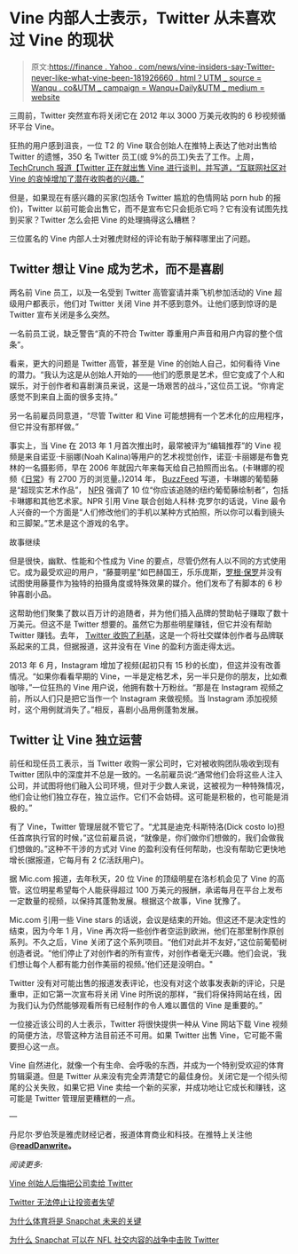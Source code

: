 # Vine 内部人士表示，Twitter 从未喜欢过 Vine 的现状

> 原文:[https://finance . Yahoo . com/news/vine-insiders-say-Twitter-never-like-what-vine-been-181926660 . html？UTM _ source = Wanqu . co&UTM _ campaign = Wanqu+Daily&UTM _ medium = website](https://finance.yahoo.com/news/vine-insiders-say-twitter-never-liked-what-vine-became-181926660.html?utm_source=wanqu.co&utm_campaign=Wanqu+Daily&utm_medium=website)

三周前，Twitter 突然宣布将关闭它在 2012 年以 3000 万美元收购的 6 秒视频循环平台 Vine。

狂热的用户感到沮丧，一位 T2 的 Vine 联合创始人在推特上表达了他对出售给 Twitter 的遗憾，350 名 Twitter 员工(或 9%的员工)失去了工作。上周， [TechCrunch 报道【Twitter 正在就出售 Vine 进行谈判，并写道，“互联网社区对 Vine 的哀悼增加了潜在收购者的兴趣。”](https://techcrunch.com/2016/11/07/revive-vine/)

但是，如果现在有感兴趣的买家(包括令 Twitter 尴尬的色情网站 porn hub 的报价)，Twitter 以前可能会出售它，而不是宣布它只会扼杀它吗？它有没有试图先找到买家？Twitter 怎么会把 Vine 的处理搞得这么糟糕？

三位匿名的 Vine 内部人士对雅虎财经的评论有助于解释哪里出了问题。

## Twitter 想让 Vine 成为艺术，而不是喜剧

两名前 Vine 员工，以及一名受到 Twitter 高管宴请并乘飞机参加活动的 Vine 超级用户都表示，他们对 Twitter 关闭 Vine 并不感到意外。让他们感到惊讶的是 Twitter 宣布关闭是多么突然。

一名前员工说，缺乏警告“真的不符合 Twitter 尊重用户声音和用户内容的整个信条”。

看来，更大的问题是 Twitter 高管，甚至是 Vine 的创始人自己，如何看待 Vine 的潜力。“我认为这是从创始人开始的——他们的愿景是艺术，但它变成了个人和娱乐，对于创作者和喜剧演员来说，这是一场艰苦的战斗，”这位员工说。“你肯定感觉不到来自上面的很多支持。”

另一名前雇员同意道，“尽管 Twitter 和 Vine 可能想拥有一个艺术化的应用程序，但它并没有那样做。”

事实上，当 Vine 在 2013 年 1 月首次推出时，最常被评为“编辑推荐”的 Vine 视频是来自诺亚·卡丽娜(Noah Kalina)等用户的艺术视觉创作，诺亚·卡丽娜是布鲁克林的一名摄影师，早在 2006 年就因六年来每天给自己拍照而出名。(卡琳娜的视频《[日常](https://www.youtube.com/watch?v=6B26asyGKDo)》有 2700 万的浏览量。)2014 年， [BuzzFeed](https://www.buzzfeed.com/jessicamisener/noah-kalinas-vines-are-surreal-works-of-art?utm_term=.nw838Mma3#.sejV2PN0V) 写道，卡琳娜的葡萄藤是“超现实艺术作品”， [NPR](http://www.wnyc.org/story/x-new-york-city-vine-ographers-you-should-follow/) 强调了 10 位“你应该追随的纽约葡萄藤绘制者”，包括卡琳娜和其他艺术家。NPR 引用 Vine 联合创始人科林·克罗尔的话说，Vine 最令人兴奋的一个方面是“人们修改他们的手机以某种方式拍照，所以你可以看到镜头和三脚架。”艺术是这个游戏的名字。

故事继续



但是很快，幽默、性能和个性成为 Vine 的要点，尽管仍然有人以不同的方式使用它。成为最受欢迎的用户，“藤蔓明星”如巴赫国王，乐乐庞斯，[罗根·保罗](http://finance.yahoo.com/news/vine-stars-arent-mourning-vine-but-sports-fans-are-130236902.html)并没有试图使用藤蔓作为独特的拍摄角度或特殊效果的媒介。他们发布了有脚本的 6 秒钟喜剧小品。

这帮助他们聚集了数以百万计的追随者，并为他们插入品牌的赞助帖子赚取了数十万美元。但这不是 Twitter 想要的。虽然它为那些明星赚钱，但它并没有帮助 Twitter 赚钱。去年， [Twitter 收购了利基](http://fortune.com/2015/02/11/twitter-vine-niche/)，这是一个将社交媒体创作者与品牌联系起来的工具，但据报道，这并没有在 Vine 的盈利方面走得太远。

2013 年 6 月，Instagram 增加了视频(起初只有 15 秒的长度)，但这并没有改善情况。“如果你看看早期的 Vine，一半是定格艺术，另一半只是你的朋友，比如煮咖啡，”一位狂热的 Vine 用户说，他拥有数十万粉丝。“那是在 Instagram 视频之前，所以人们只是把它当作一个 Instagram 来做视频。当 Instagram 添加视频时，这个用例就消失了。”相反，喜剧小品用例蓬勃发展。

## Twitter 让 Vine 独立运营

前任和现任员工表示，当 Twitter 收购一家公司时，它对被收购团队吸收到现有 Twitter 团队中的深度并不总是一致的。一名前雇员说:“通常他们会将这些人注入公司，并试图将他们融入公司环境，但对于少数人来说，这被视为一种特殊情况，他们会让他们独立存在，独立运作。它们不会妨碍。这可能是积极的，也可能是消极的。”

有了 Vine，Twitter 管理层就不管它了。“尤其是迪克·科斯特洛(Dick costo lo)担任首席执行官的时候，”这位前雇员说，“就像是，你们做你们想做的，我们会做我们想做的。”这种不干涉的方式对 Vine 的盈利没有任何帮助，也没有帮助它更快地增长(据报道，它每月有 2 亿活跃用户)。

据 Mic.com 报道，去年秋天，20 位 Vine 的顶级明星在洛杉机会见了 Vine 的高管。这位明星希望每个人能获得超过 100 万美元的报酬，承诺每月在平台上发布一定数量的视频，以保持其蓬勃发展。根据这个故事，Vine 犹豫了。

Mic.com 引用一些 Vine stars 的话说，会议是结束的开始。但这还不是决定性的结束，因为今年 1 月，Vine 再次将一些创作者空运到欧洲，他们在那里制作原创系列。不久之后，Vine 关闭了这个系列项目。“他们对此并不友好，”这位前葡萄树创造者说。“他们停止了对创作者的所有宣传，对创作者毫无兴趣。他们会说，‘我们想让每个人都有能力创作美丽的视频。’他们还是没明白。"

Twitter 没有对可能出售的报道发表评论，也没有对这个故事发表新的评论，只是重申，正如它第一次宣布将关闭 Vine 时所说的那样，“我们将保持网站在线，因为我们认为仍然能够观看所有已经制作的令人难以置信的 Vine 是重要的。”

一位接近该公司的人士表示，Twitter 将很快提供一种从 Vine 网站下载 Vine 视频的简便方法，尽管这种方法目前还不可用。如果 Twitter 出售 Vine，它可能不需要担心这一点。

Vine 自然进化，就像一个有生命、会呼吸的东西，并成为一个特别受欢迎的体育剪辑渠道。但是 Twitter 从来没有完全弄清楚它的最佳身份。关闭它是一个彻头彻尾的公关失败，如果它把 Vine 卖给一个新的买家，并成功地让它成长和赚钱，这可能是 Twitter 管理层更糟糕的一点。

—

丹尼尔·罗伯茨是雅虎财经记者，报道体育商业和科技。在推特上关注他@[**readDanwrite**](https://twitter.com/readDanwrite)**。**

*阅读更多:*

[Vine 创始人后悔把公司卖给 Twitter](http://finance.yahoo.com/news/vine-founder-regrets-selling-company-to-twitter-172302250.html)

[Twitter 无法停止让投资者失望](http://finance.yahoo.com/news/twitter-earnings-q1-2016-misses-revenue-and-facebook-looms-large-201632657.html)

[为什么体育将是 Snapchat 未来的关键](http://finance.yahoo.com/news/why-sports-content-from-nfl-and-others-will-be-key-to-snapchats-future-180808208.html)

[为什么 Snapchat 可以在 NFL 社交内容的战争中击败 Twitter](http://finance.yahoo.com/news/why-snapchat-could-beat-twitter-in-the-nfl-social-content-war-174242899.html)

